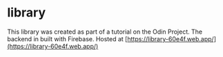# library
This library was created as part of a tutorial on the Odin Project. The backend in built with Firebase.
Hosted at [https://library-60e4f.web.app/](https://library-60e4f.web.app/)
